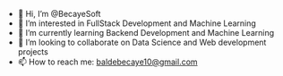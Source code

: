 - 👋 Hi, I’m @BecayeSoft
- 👀 I’m interested in FullStack Development and Machine Learning
- 🌱 I’m currently learning Backend Development and Machine Learning
- 💞️ I’m looking to collaborate on Data Science and Web development projects
- 📫 How to reach me: baldebecaye10@gmail.com

<!---
BecayeSoft/BecayeSoft is a ✨ special ✨ repository because its `README.md` (this file) appears on your GitHub profile.
You can click the Preview link to take a look at your changes.
--->
